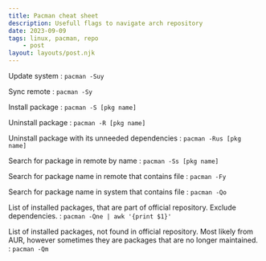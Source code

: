 ```yaml
---
title: Pacman cheat sheet
description: Usefull flags to navigate arch repository
date: 2023-09-09
tags: linux, pacman, repo
    - post
layout: layouts/post.njk
---
```



Update system
: `pacman -Suy`

Sync remote
:   `pacman -Sy`

Install package
:   `pacman -S [pkg name]`

Uninstall package
:   `pacman -R [pkg name]`

Uninstall package with its unneeded dependencies
:   `pacman -Rus [pkg name]`

Search for package in remote by name
:   `pacman -Ss [pkg name]`

Search for package name in remote that contains file
:   `pacman -Fy`

Search for package name in system that contains file
:   `pacman -Qo`

List of installed packages, that are part of official repository. Exclude dependencies.
:   `pacman -Qne | awk '{print $1}'`

List of installed packages, not found in official repository.
Most likely from AUR, however sometimes they are packages that are no longer maintained.
:   `pacman -Qm`
